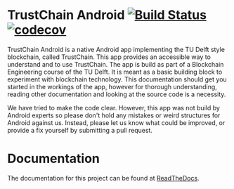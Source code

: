 TrustChain Android [![Build Status](https://travis-ci.org/ClintonCao/CS4160-trustchain-android.svg?branch=master)](https://travis-ci.org/ClintonCao/CS4160-trustchain-android) [![codecov](https://codecov.io/gh/ClintonCao/CS4160-trustchain-android/branch/master/graph/badge.svg)](https://codecov.io/gh/ClintonCao/CS4160-trustchain-android)
==================

TrustChain Android is a native Android app implementing the TU Delft style blockchain, called TrustChain. This app provides an accessible way to understand and to use TrustChain. The app is build as part of a Blockchain Engineering course of the TU Delft. It is meant as a basic building block to experiment with blockchain technology. This documentation should get you started in the workings of the app, however for thorough understanding, reading other documentation and looking at the source code is a necessity.

We have tried to make the code clear. However, this app was not build by Android experts so please don't hold any mistakes or weird structures for Android against us. Instead, please let us know what could be improved, or provide a fix yourself by submitting a pull request.

Documentation
=============
The documentation for this project can be found at [ReadTheDocs](http://trustchain-android.readthedocs.org).
